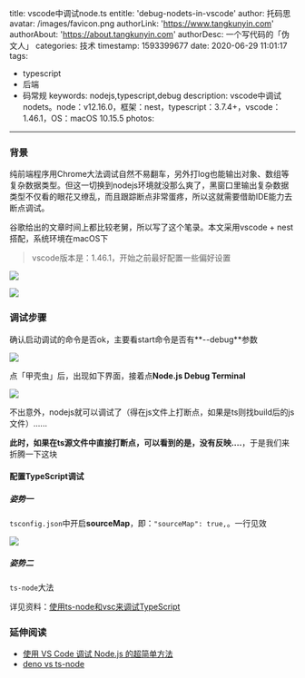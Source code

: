 title: vscode中调试node.ts
entitle: 'debug-nodets-in-vscode'
author: 托码思
avatar: /images/favicon.png
authorLink: 'https://www.tangkunyin.com'
authorAbout: 'https://about.tangkunyin.com'
authorDesc: 一个写代码的「伪文人」
categories: 技术
timestamp: 1593399677
date: 2020-06-29 11:01:17
tags:
- typescript
- 后端
- 码常规
keywords: nodejs,typescript,debug
description: vscode中调试nodets。node：v12.16.0，框架：nest，typescript：3.7.4+，vscode：1.46.1，OS：macOS 10.15.5
photos:
---

### 背景

纯前端程序用Chrome大法调试自然不易翻车，另外打log也能输出对象、数组等复杂数据类型。但这一切换到nodejs环境就没那么爽了，黑窗口里输出复杂数据类型不仅看的眼花又缭乱，而且跟踪断点非常蛋疼，所以这就需要借助IDE能力去断点调试。

谷歌给出的文章时间上都比较老舅，所以写了这个笔录。本文采用vscode + nest搭配，系统环境在macOS下

> vscode版本是：1.46.1，开始之前最好配置一些偏好设置

![](/img/2020/15934149425950.jpg)

![](/img/2020/15934151685607.jpg)




### 调试步骤

确认启动调试的命令是否ok，主要看start命令是否有**--debug**参数

![](/img/2020/15934007141581.jpg)

点「甲壳虫」后，出现如下界面，接着点**Node.js Debug Terminal**

![](/img/2020/15934008571189.jpg)

不出意外，nodejs就可以调试了（得在js文件上打断点，如果是ts则找build后的js文件）......

**此时，如果在ts源文件中直接打断点，可以看到的是，没有反映....**，于是我们来折腾一下这块

#### 配置TypeScript调试

##### 姿势一

`tsconfig.json`中开启**sourceMap**，即：`"sourceMap": true,`。一行见效

![](/img/2020/15934142161875.jpg)


##### 姿势二

`ts-node`大法

详见资料：[使用ts-node和vsc来调试TypeScript](https://segmentfault.com/a/1190000010605261)


### 延伸阅读

- [使用 VS Code 调试 Node.js 的超简单方法](https://juejin.im/post/5cce9b976fb9a0322415aba4)
- [deno vs ts-node](https://mlog.club/article/5002614)

